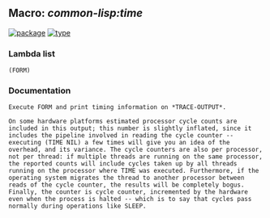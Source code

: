 ## Macro: ***common-lisp:time***
[![package](https://img.shields.io/badge/Package-COMMON--LISP-5f9ea0.svg?style=social&colorA=999999)](../) [![type](https://img.shields.io/badge/Type-Macro-5f9ea0.svg?style=social&colorA=999999)](../#macro) 
### Lambda list
```
(FORM)
```
### Documentation
```
Execute FORM and print timing information on *TRACE-OUTPUT*.

On some hardware platforms estimated processor cycle counts are
included in this output; this number is slightly inflated, since it
includes the pipeline involved in reading the cycle counter --
executing (TIME NIL) a few times will give you an idea of the
overhead, and its variance. The cycle counters are also per processor,
not per thread: if multiple threads are running on the same processor,
the reported counts will include cycles taken up by all threads
running on the processor where TIME was executed. Furthermore, if the
operating system migrates the thread to another processor between
reads of the cycle counter, the results will be completely bogus.
Finally, the counter is cycle counter, incremented by the hardware
even when the process is halted -- which is to say that cycles pass
normally during operations like SLEEP.
```

